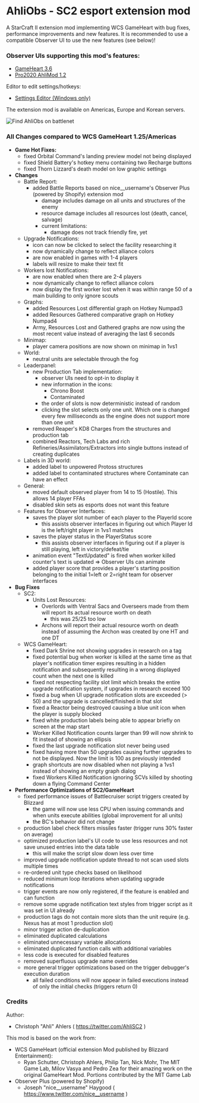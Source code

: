 # AhliObs - SC2 esport extension mod

A StarCraft II extension mod implementing WCS GameHeart with bug fixes, performance improvements and new features.
It is recommended to use a compatible Observer UI to use the new features (see below)!

### Observer UIs supporting this mod's features:

- [GameHeart 3.6](https://ahli.github.io/Galaxy-Observer-UI/#/gameheart/v3/changelog)
- [Pro2020 AhliMod 1.2](https://ahli.github.io/Galaxy-Observer-UI/#/pro2020ahlimod/changelog)

Editor to edit settings/hotkeys:
- [Settings Editor (Windows only)](https://www.dropbox.com/s/3f2a9ta6sbjzmrs/Observer%20UI%20Settings%20Editor%20Setup.exe?dl=1)

The extension mod is available on Americas, Europe and Korean servers.

![Find AhliObs on battlenet](https://user-images.githubusercontent.com/5763784/210896520-b8f97d19-8e9b-4d10-b00a-3daae1612d1f.png)



### All Changes compared to WCS GameHeart 1.25/Americas
- **Game Hot Fixes:**
  - fixed Orbital Command's landing preview model not being displayed
  - fixed Shield Battery's hotkey menu containing two Recharge buttons
  - fixed Thorn Lizzard's death model on low graphic settings
- **Changes**
  - Battle Report:
    - added Battle Reports based on nice__username's Observer Plus (powered by Shopify) extension mod
      - damage includes damage on all units and structures of the enemy
      - resource damage includes all resources lost (death, cancel, salvage)
      - current limitations:
        - damage does not track friendly fire, yet
  - Upgrade Notifications:
    - icon can now be clicked to select the facility researching it
    - now dynamically change to reflect alliance colors
    - are now enabled in games with 1-4 players
    - labels will resize to make their text fit
  - Workers lost Notifications:
    - are now enabled when there are 2-4 players
    - now dynamically change to reflect alliance colors
    - now display the first worker lost when it was within range 50 of a main building to only ignore scouts
  - Graphs:
    - added Resources Lost differential graph on Hotkey Numpad3
    - added Resources Gathered comparative graph on Hotkey Numpad4
    - Army, Resources Lost and Gathered graphs are now using the most recent value instead of averaging the last 6 seconds
  - Minimap:
    - player camera positions are now shown on minimap in 1vs1
  - World:
    - neutral units are selectable through the fog
  - Leaderpanel:
    - new Production Tab implementation:
      - observer UIs need to opt-in to display it
      - new information in the icons:
        - Chrono Boost
        - Contaminated
      - the order of slots is now deterministic instead of random
      - clicking the slot selects only one unit. Which one is changed every few milliseconds as the engine does not support more than one unit
    - removed Reaper's KD8 Charges from the structures and production tab
    - combined Reactors, Tech Labs and rich Refineries/Assimilators/Extractors into single buttons instead of creating duplicates
  - Labels in 3D world:
    - added label to unpowered Protoss structures
    - added label to contaminated structures where Contaminate can have an effect
  - General:
    - moved default observed player from 14 to 15 (Hostile). This allows 14 player FFAs
    - disabled skin sets as esports does not want this feature
  - Features for Observer Interfaces:
    - saves the player slot number of each player to the PlayerId score
      - this assists observer interfaces in figuring out which Player Id is the left/right player in 1vs1 matches
    - saves the player status in the PlayerStatus score
      - this assists observer interfaces in figuring out if a player is still playing, left in victory/defeat/tie
    - animation event "TextUpdated" is fired when worker killed counter's text is updated => Observer UIs can animate
    - added player score that provides a player's starting position belonging to the initial 1=left or 2=right team for observer interfaces
- **Bug Fixes**
  - SC2:
    - Units Lost Resources:
      - Overlords with Ventral Sacs and Overseers made from them will report its actual resource worth on death
        - this was 25/25 too low
      - Archons will report their actual resource worth on death instead of assuming the Archon was created by one HT and one DT
  - WCS GameHeart:
    - fixed Dark Shrine not showing upgrades in research on a tag
    - fixed potential bug when worker is killed at the same time as that player's notification timer expires resulting in a hidden notification and subsequently resulting in a wrong displayed count when the next one is killed
    - fixed not respecting facility slot limit which breaks the entire upgrade notification system, if upgrades in research exceed 100
    - fixed a bug when UI upgrade notification slots are exceeded (> 50) and the upgrade is cancelled/finished in that slot
    - fixed a Reactor being destroyed causing a blue unit icon when the player is supply blocked
    - fixed white production labels being able to appear briefly on screen at the map start
    - Worker Killed Notification counts larger than 99 will now shrink to fit instead of showing an ellipsis
    - fixed the last upgrade notification slot never being used
    - fixed having more than 50 upgrades causing further upgrades to not be displayed. Now the limit is 100 as previously intended
    - graph shortcuts are now disabled when not playing a 1vs1 instead of showing an empty graph dialog
	- fixed Workers Killed Notification ignoring SCVs killed by shooting down a flying Command Center
- **Performance Optimizations of SC2/GameHeart**
  - fixed performance issues of Battlecruiser script triggers created by Blizzard
    - the game will now use less CPU when issuing commands and when units execute abilities (global improvement for all units)
    - the BC's behavior did not change
  - production label check filters missiles faster (trigger runs 30% faster on average)
  - optimized production label's UI code to use less resources and not save unused entries into the data table
    - this will make the script slow down less over time
  - improved upgrade notification update thread to not scan used slots multiple times
  - re-ordered unit type checks based on likelihood
  - reduced minimum loop iterations when updating upgrade notifications
  - trigger events are now only registered, if the feature is enabled and can function
  - remove some upgrade notification text styles from trigger script as it was set in UI already
  - production tags do not contain more slots than the unit require (e.g. Nexus has at most 1 production slot)
  - minor trigger action de-duplication
  - eliminated duplicated calculations
  - eliminated unnecessary variable allocations
  - eliminated duplicated function calls with additional variables
  - less code is executed for disabled features
  - removed superfluous upgrade name overrides
  - more general trigger optimizations based on the trigger debugger's execution duration
    - all failed conditions will now appear in failed executions instead of only the initial checks (triggers return 0)


### Credits
Author:
- Christoph "Ahli" Ahlers ( https://twitter.com/AhliSC2 )  

This mod is based on the work from:
- WCS GameHeart (official extension Mod published by Blizzard Entertainment):
  - Ryan Schutter, Christoph Ahlers, Philip Tan, Nick Mohr, The MIT Game Lab, Milov Vasya and Pedro Zea for their amazing work on the original GameHeart Mod. Portions contributed by the MIT Game Lab
- Observer Plus (powered by Shopify)
  - Joseph "nice__username" Haygood ( https://www.twitter.com/nice__username )
